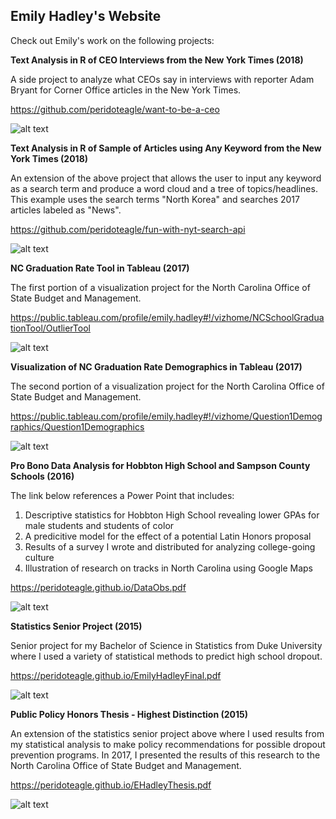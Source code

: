 ## Emily Hadley's Website

Check out Emily's work on the following projects:

**Text Analysis in R of CEO Interviews from the New York Times (2018)**

A side project to analyze what CEOs say in interviews with reporter Adam Bryant for Corner Office articles in the New York Times.

<https://github.com/peridoteagle/want-to-be-a-ceo>

![alt text](https://user-images.githubusercontent.com/34693652/34894444-6f1084f2-f7af-11e7-875a-0a8e367c621b.png)

**Text Analysis in R of Sample of Articles using Any Keyword from the New York Times (2018)**

An extension of the above project that allows the user to input any keyword as a search term and produce a word cloud and a tree of topics/headlines. This example uses the search terms "North Korea" and searches 2017 articles labeled as "News".

<https://github.com/peridoteagle/fun-with-nyt-search-api>

![alt text](https://user-images.githubusercontent.com/34693652/34894508-bce8b2bc-f7af-11e7-8276-49c0378d8855.png)

**NC Graduation Rate Tool in Tableau (2017)**

The first portion of a visualization project for the North Carolina Office of State Budget and Management.

<https://public.tableau.com/profile/emily.hadley#!/vizhome/NCSchoolGraduationTool/OutlierTool>

![alt text](https://user-images.githubusercontent.com/34693652/34894564-f4b04de0-f7af-11e7-803c-e7cc3949442a.png)

**Visualization of NC Graduation Rate Demographics in Tableau (2017)**

The second portion of a visualization project for the North Carolina Office of State Budget and Management.

<https://public.tableau.com/profile/emily.hadley#!/vizhome/Question1Demographics/Question1Demographics>

![alt text](https://user-images.githubusercontent.com/34693652/34894641-2583c7e4-f7b0-11e7-8c1c-dae07c35af2b.png)

**Pro Bono Data Analysis for Hobbton High School and Sampson County Schools (2016)**

The link below references a Power Point that includes:
1. Descriptive statistics for Hobbton High School revealing lower GPAs for male students and students of color
2. A predicitive model for the effect of a potential Latin Honors proposal
3. Results of a survey I wrote and distributed for analyzing college-going culture
4. Illustration of research on tracks in North Carolina using Google Maps

<https://peridoteagle.github.io/DataObs.pdf>

![alt text](https://user-images.githubusercontent.com/34693652/34895923-b9ed8708-f7b5-11e7-9bf7-4d8edd98ef90.png)

**Statistics Senior Project (2015)**

Senior project for my Bachelor of Science in Statistics from Duke University where I used a variety of statistical methods to predict high school dropout.

<https://peridoteagle.github.io/EmilyHadleyFinal.pdf>

![alt text](https://user-images.githubusercontent.com/34693652/34895249-e3a1636a-f7b2-11e7-9a45-5d77d1501b21.png)

**Public Policy Honors Thesis - Highest Distinction (2015)**

An extension of the statistics senior project above where I used results from my statistical analysis to make policy recommendations for possible dropout prevention programs. In 2017, I presented the results of this research to the North Carolina Office of State Budget and Management.

<https://peridoteagle.github.io/EHadleyThesis.pdf>

![alt text](https://user-images.githubusercontent.com/34693652/34895592-7d9f28e8-f7b4-11e7-9fce-0e7c1ff4d5cb.png)